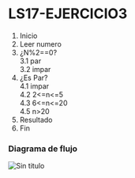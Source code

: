 # LS17-EJERCICIO3

1. Inicio
2. Leer numero
3. ¿N%2==0?  
	3.1 par  
	3.2 impar
4. ¿Es Par?  
	4.1 impar  
	4.2 2<=n<=5  
	4.3 6<=n<=20  
	4.5 n>20  
5. Resultado
5. Fin 

### Diagrama de flujo

![Sin titulo](http://i68.tinypic.com/10z2xhk.jpg)
